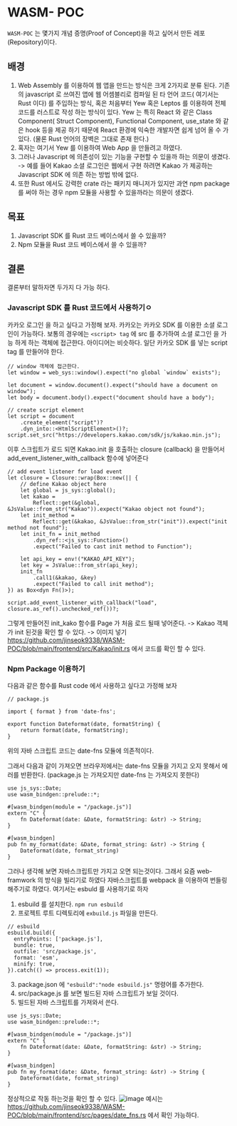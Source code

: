 # WASM- POC
`WASM-POC` 는 몇가지 개념 증명(Proof of Concept)을 하고 싶어서 만든 레포(Repository)이다. 

## 배경 
1. Web Assembly 를 이용하여 웹 앱을 만드는 방식은 크게 2가지로 분류 된다. 기존의 javascript 로 쓰여진 앱에 웹 어셈블리로 컴파일 된 타 언어 코드( 여기서는 Rust 이다) 를 주입하는 방식, 혹은 처음부터 Yew 혹은 Leptos 를 이용하여 전체 코드를 러스트로 작성 하는 방식이 있다. 
Yew 는 특히 React 와 같은 Class Component( Struct Component), Functional Component, use_state 와 같은 hook 등을 제공 하기 때문에 React 환경에 익숙한 개발자면 쉽게 넘어 올 수 가 있다. (물론 Rust 언어의 장벽은 그대로 존재 한다.)
2. 혹자는 여기서 Yew 를 이용하여 Web App 을 만들려고 하였다.
3. 그러나 Javascript 에 의존성이 있는 기능을 구현할 수 있을까 하는 의문이 생겼다. -> 예를 들어 Kakao 소셜 로그인은 웹에서 구현 하려면 Kakao 가 제공하는 Javascript SDK 에 의존 하는 방법 밖에 없다. 
4. 또한 Rust 에서도 강력한 crate 라는 패키지 매니저가 있지만 과연 npm package 를 써야 하는 경우 npm 모듈을 사용할 수 있을까라는 의문이 생겼다.

## 목표
1. Javascript SDK 를 Rust 코드 베이스에서 쓸 수 있을까?
2. Npm 모듈을 Rust 코드 베이스에서 쓸 수 있을까?

## 결론 
결론부터 말하자면 두가지 다 가능 하다.

### Javascript SDK 를 Rust 코드에서 사용하기ㅇ
카카오 로그인 을 하고 싶다고 가정해 보자. 카카오는 카카오 SDK 를 이용한 소셜 로그인이 가능하다. 보통의 경우에는 `<script> tag` 에 src 를 추가하여 소셜 로그인 을 가능 하게 하는 객체에 접근한다.
아이디어는 비슷하다. 일단 카카오 SDK 를 넣는 script tag 를 만들어야 한다.
```
// window 객체에 접근한다.
let window = web_sys::window().expect("no global `window` exists");

let document = window.document().expect("should have a document on window");
let body = document.body().expect("document should have a body");

// create script element
let script = document
    .create_element("script")?
    .dyn_into::<HtmlScriptElement>()?;
script.set_src("https://developers.kakao.com/sdk/js/kakao.min.js");
```

이후 스크립트가 로드 되면 Kakao.init 을 호출하는 closure (callback) 을 만들어서 add_event_listener_with_callback 함수에 넣어준다
```
// add event listener for load event
let closure = Closure::wrap(Box::new(|| {
    // define Kakao object here
    let global = js_sys::global();
    let kakao =
        Reflect::get(&global, &JsValue::from_str("Kakao")).expect("Kakao object not found");
    let init_method =
        Reflect::get(&kakao, &JsValue::from_str("init")).expect("init method not found");
    let init_fn = init_method
        .dyn_ref::<js_sys::Function>()
        .expect("Failed to cast init method to Function");

    let api_key = env!("KAKAO_API_KEY");
    let key = JsValue::from_str(api_key);
    init_fn
        .call1(&kakao, &key)
        .expect("Failed to call init method");
}) as Box<dyn Fn()>);

script.add_event_listener_with_callback("load", closure.as_ref().unchecked_ref())?;
```

그렇게 만들어진 init_kako 함수를 Page 가 처음 로드 될때 넣어준다. -> Kakao 객체가 init 된것을 확인 할 수 있다.
-> 이미지 넣기
https://github.com/jinseok9338/WASM-POC/blob/main/frontend/src/Kakao/init.rs 에서 코드를 확인 할 수 있다.

### Npm Package 이용하기
다음과 같은 함수를 Rust code 에서 사용하고 싶다고 가정해 보자
```
// package.js

import { format } from 'date-fns';

export function Dateformat(date, formatString) {
    return format(date, formatString);
}
```

위의 자바 스크립트 코드는 date-fns 모듈에 의존적이다.

그래서 다음과 같이 가져오면 브라우저에서는 date-fns 모듈을 가지고 오지 못해서 에러를 반환한다. (package.js 는 가져오지만 date-fns 는 가져오지 못한다)
```
use js_sys::Date;
use wasm_bindgen::prelude::*;

#[wasm_bindgen(module = "/package.js")]
extern "C" {
    fn Dateformat(date: &Date, formatString: &str) -> String;
}

#[wasm_bindgen]
pub fn my_format(date: &Date, format_string: &str) -> String {
    Dateformat(date, format_string)
}
```
그러나 생각해 보면 자바스크립트만 가지고 오면 되는것이다. 그래서 요즘 web-framwork 의 방식을 빌리기로 하였다
자바스크립트를 webpack 을 이용하여 번들링 해주기로 하였다. 여기서는 esbuld 를 사용하기로 하자

1. esbuild 를 설치한다. `npm run esbuild`
2. 프로젝트 루트 디렉토리에 `exbuild.js` 파일을 만든다. 
```
// esbuild
esbuild.build({
  entryPoints: ['package.js'],
  bundle: true,
  outfile: 'src/package.js',
  format: 'esm',
  minify: true,
}).catch(() => process.exit(1));
```

3. package.json 에 `"esbuild":"node esbuild.js"` 명령어를 추가한다.
4. src/package.js 를 보면 빌드된 자바 스크립트가 보일 것이다.
5. 빌드된 자바 스크립트를 가져와서 쓴다.
```
use js_sys::Date;
use wasm_bindgen::prelude::*;

#[wasm_bindgen(module = "/package.js")]
extern "C" {
    fn Dateformat(date: &Date, formatString: &str) -> String;
}

#[wasm_bindgen]
pub fn my_format(date: &Date, format_string: &str) -> String {
    Dateformat(date, format_string)
}
```
정상적으로 작동 하는것을 확인 할 수 있다. ![image](https://user-images.githubusercontent.com/27854958/225205474-5c192f2a-ac75-4bdf-b0e0-1ab97f570b82.png)
예시는 https://github.com/jinseok9338/WASM-POC/blob/main/frontend/src/pages/date_fns.rs 에서 확인 가능하다.




